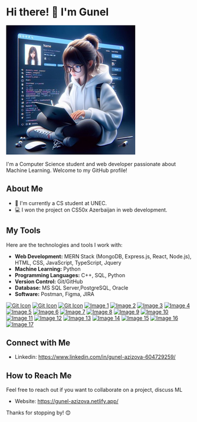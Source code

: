 # Hi there! 👋 I'm Gunel

![Image Name](https://github.com/LittleSmile05/LittleSmile05/blob/main/4a79f2017ec7a9e39f39d0065b9f4556.jpg)




I'm a Computer Science student and web developer passionate about Machine Learning. Welcome to my GitHub profile!

## About Me

- 🌱 I'm currently a CS student at UNEC.
- 💻 I won the project on CS50x Azerbaijan in web development.

## My Tools

Here are the technologies and tools I work with:

- **Web Development:** MERN Stack (MongoDB, Express.js, React, Node.js), HTML, CSS, JavaScript, TypeScript, Jquery
- **Machine Learning:** Python
- **Programming Languages:** C++, SQL, Python
- **Version Control:** Git/GitHub
- **Database:** MS SQL Server,PostgreSQL, Oracle
- **Software:** Postman, Figma, JIRA

[<img src="https://user-images.githubusercontent.com/25181517/192108372-f71d70ac-7ae6-4c0d-8395-51d8870c2ef0.png" alt="Git Icon" width="70"/>](https://github.com/)
[<img src="https://user-images.githubusercontent.com/25181517/192108374-8da61ba1-99ec-41d7-80b8-fb2f7c0a4948.png" alt="Git Icon" width="70"/>](https://github.com/)
[<img src="https://user-images.githubusercontent.com/25181517/192109061-e138ca71-337c-4019-8d42-4792fdaa7128.png" alt="Git Icon" width="70"/>](https://github.com/)
[<img src="https://user-images.githubusercontent.com/25181517/192158954-f88b5814-d510-4564-b285-dff7d6400dad.png" alt="Image 1" width="70"/>](https://user-images.githubusercontent.com/25181517/192158954-f88b5814-d510-4564-b285-dff7d6400dad.png)
[<img src="https://user-images.githubusercontent.com/25181517/183898674-75a4a1b1-f960-4ea9-abcb-637170a00a75.png" alt="Image 2" width="70"/>](https://user-images.githubusercontent.com/25181517/183898674-75a4a1b1-f960-4ea9-abcb-637170a00a75.png)
[<img src="https://user-images.githubusercontent.com/25181517/183898054-b3d693d4-dafb-4808-a509-bab54cf5de34.png" alt="Image 3" width="70"/>](https://user-images.githubusercontent.com/25181517/183898054-b3d693d4-dafb-4808-a509-bab54cf5de34.png)
[<img src="https://user-images.githubusercontent.com/25181517/117447155-6a868a00-af3d-11eb-9cfe-245df15c9f3f.png" alt="Image 4" width="70"/>](https://user-images.githubusercontent.com/25181517/117447155-6a868a00-af3d-11eb-9cfe-245df15c9f3f.png)
[<img src="https://user-images.githubusercontent.com/25181517/183897015-94a058a6-b86e-4e42-a37f-bf92061753e5.png" alt="Image 5" width="70"/>](https://user-images.githubusercontent.com/25181517/183897015-94a058a6-b86e-4e42-a37f-bf92061753e5.png)
[<img src="https://user-images.githubusercontent.com/25181517/121401671-49102800-c959-11eb-9f6f-74d49a5e1774.png" alt="Image 6" width="70"/>](https://user-images.githubusercontent.com/25181517/121401671-49102800-c959-11eb-9f6f-74d49a5e1774.png)
[<img src="https://user-images.githubusercontent.com/25181517/183568594-85e280a7-0d7e-4d1a-9028-c8c2209e073c.png" alt="Image 7" width="70"/>](https://user-images.githubusercontent.com/25181517/183568594-85e280a7-0d7e-4d1a-9028-c8c2209e073c.png)
[<img src="https://user-images.githubusercontent.com/25181517/183859966-a3462d8d-1bc7-4880-b353-e2cbed900ed6.png" alt="Image 8" width="70"/>](https://user-images.githubusercontent.com/25181517/183859966-a3462d8d-1bc7-4880-b353-e2cbed900ed6.png)
[<img src="https://github.com/marwin1991/profile-technology-icons/assets/62091613/b40892ef-efb8-4b0e-a6b5-d1cfc2f3fc35" alt="Image 9" width="70"/>](https://github.com/marwin1991/profile-technology-icons/assets/62091613/b40892ef-efb8-4b0e-a6b5-d1cfc2f3fc35)
[<img src="https://user-images.githubusercontent.com/25181517/192106073-90fffafe-3562-4ff9-a37e-c77a2da0ff58.png" alt="Image 10" width="70"/>](https://user-images.githubusercontent.com/25181517/192106073-90fffafe-3562-4ff9-a37e-c77a2da0ff58.png)
[<img src="https://user-images.githubusercontent.com/25181517/183423507-c056a6f9-1ba8-4312-a350-19bcbc5a8697.png" alt="Image 11" width="70"/>](https://user-images.githubusercontent.com/25181517/183423507-c056a6f9-1ba8-4312-a350-19bcbc5a8697.png)
[<img src="https://user-images.githubusercontent.com/25181517/183423775-2276e25d-d43d-4e58-890b-edbc88e915f7.png" alt="Image 12" width="70"/>](https://user-images.githubusercontent.com/25181517/183423775-2276e25d-d43d-4e58-890b-edbc88e915f7.png)
[<img src="https://github.com/marwin1991/profile-technology-icons/assets/62091613/9bf5650b-e534-4eae-8a26-8379d076f3b4" alt="Image 13" width="70"/>](https://github.com/marwin1991/profile-technology-icons/assets/62091613/9bf5650b-e534-4eae-8a26-8379d076f3b4)
[<img src="https://user-images.githubusercontent.com/25181517/117208740-bfb78400-adf5-11eb-97bb-09072b6bedfc.png" alt="Image 14" width="70"/>](https://user-images.githubusercontent.com/25181517/117208740-bfb78400-adf5-11eb-97bb-09072b6bedfc.png)
[<img src="https://user-images.githubusercontent.com/25181517/117208736-bdedc080-adf5-11eb-912f-61c7d43705f6.png" alt="Image 15" width="70"/>](https://user-images.githubusercontent.com/25181517/117208736-bdedc080-adf5-11eb-912f-61c7d43705f6.png)
[<img src="https://user-images.githubusercontent.com/25181517/183896128-ec99105a-ec1a-4d85-b08b-1aa1620b2046.png" alt="Image 16" width="70"/>](https://user-images.githubusercontent.com/25181517/183896128-ec99105a-ec1a-4d85-b08b-1aa1620b2046.png)
[<img src="https://user-images.githubusercontent.com/25181517/182884177-d48a8579-2cd0-447a-b9a6-ffc7cb02560e.png" alt="Image 17" width="70"/>](https://user-images.githubusercontent.com/25181517/182884177-d48a8579-2cd0-447a-b9a6-ffc7cb02560e.png)





## Connect with Me

- Linkedin: https://www.linkedin.com/in/gunel-azizova-604729259/

## How to Reach Me

Feel free to reach out if you want to collaborate on a project, discuss ML

- Website: https://gunel-azizova.netlify.app/

Thanks for stopping by! 😊
